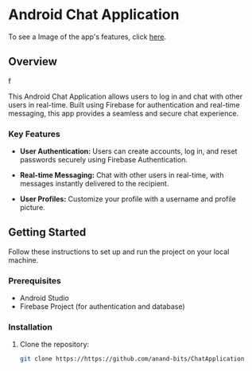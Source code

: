 # Android Chat Application

To see a Image of the app's features, click [here](https://drive.google.com/drive/folders/1RlDFbG483sFPLtGJX2eQ7uF1RCP3Nv-R?usp=share_link).<!-- Replace with screenshots of your app -->

## Overview
f

This Android Chat Application allows users to log in and chat with other users in real-time. Built using Firebase for authentication and real-time messaging, this app provides a seamless and secure chat experience.

### Key Features

- **User Authentication:** Users can create accounts, log in, and reset passwords securely using Firebase Authentication.

- **Real-time Messaging:** Chat with other users in real-time, with messages instantly delivered to the recipient.

- **User Profiles:** Customize your profile with a username and profile picture.
 <!-- Include a demo GIF or video showcasing your app in action -->

## Getting Started

Follow these instructions to set up and run the project on your local machine.

### Prerequisites

- Android Studio
- Firebase Project (for authentication and database)

### Installation

1. Clone the repository:

   ```bash
   git clone https://https://github.com/anand-bits/ChatApplication
